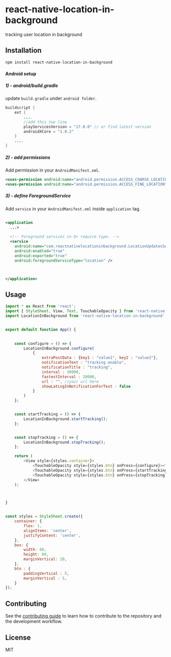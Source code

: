 # react-native-location-in-background

tracking user location in background

## Installation

```sh
npm install react-native-location-in-background
```

#### Android setup
##### 1) - android/build.gradle
update `build.gradle` under `android folder`.
```java
buildscript {
    ext {
        ....
        //add this two line
        playServicesVersion = "17.0.0" // or find latest version
        androidXCore = "1.0.2"
    }
    ....
}
```
##### 2) - add permissions
Add permission in your `AndroidManifest.xml`.
```xml
<uses-permission android:name="android.permission.ACCESS_COARSE_LOCATION" />
<uses-permission android:name="android.permission.ACCESS_FINE_LOCATION" />
```

##### 3) - define ForegroundService
Add `service` in your `AndroidManifest.xml` inside `application` tag.
```xml

<application
  ...>
  
  <!-- Foreground services in Q+ require type. -->
  <service
    android:name="com.reactnativelocationinbackground.LocationUpdatesService"
    android:enabled="true"
    android:exported="true"
    android:foregroundServiceType="location" />



</application>


```

## Usage

```js
import * as React from 'react';
import { StyleSheet, View, Text, TouchableOpacity } from 'react-native';
import LocationInBackground from 'react-native-location-in-background';


export default function App() {

    
    const configure = () => {
        LocationInBackground.configure(
            {
                extraPostData : {key1 : "value1", key2 : "value2"},
                notificationText : "tracking enable",
                notificationTitle : "tracking",
                interval : 30000,
                fastestInterval : 20000,
                url : "", //your url here
                showLatLngInNotificationForTest : false
            }
        )
    };


    const startTracking = () => {
        LocationInBackground.startTracking();
    };


    const stopTracking = () => {
        LocationInBackground.stopTracking();
    };

    return (
        <View style={styles.container}>
            <TouchableOpacity style={styles.btn} onPress={configure}><Text>configure</Text></TouchableOpacity>
            <TouchableOpacity style={styles.btn} onPress={startTracking}><Text>start tracking</Text></TouchableOpacity>
            <TouchableOpacity style={styles.btn} onPress={stopTracking}><Text>stop tracking</Text></TouchableOpacity>
        </View>
    );



}


const styles = StyleSheet.create({
    container: {
        flex: 1,
        alignItems: 'center',
        justifyContent: 'center',
    },
    box: {
        width: 60,
        height: 60,
        marginVertical: 20,
    },
    btn : {
        paddingVertical : 5,
        marginVertical : 5,
    }
});
```

## Contributing

See the [contributing guide](CONTRIBUTING.md) to learn how to contribute to the repository and the development workflow.

## License

MIT
